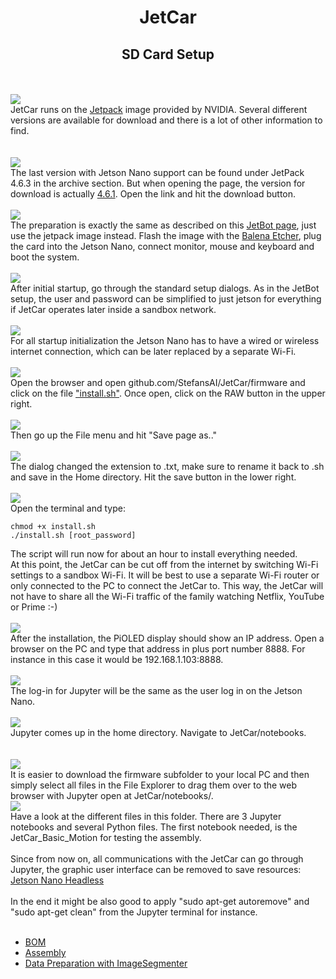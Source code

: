 <h1 style="text-align: center;">JetCar</h1>
<h2 style="text-align: center;">SD Card Setup</h2>
<br>
<br><img src="assets/images/SD_card_setup/01-jetpack.jpg"/><br>
JetCar runs on the <a href="https://developer.nvidia.com/embedded/jetpack">Jetpack</a> image provided by NVIDIA. Several different versions are available for download and there is a lot of other information to find.
<br><br>
<br><img src="assets/images/SD_card_setup/02-jp_download.jpg"/><br>
The last version with Jetson Nano support can be found under JetPack 4.6.3 in the archive section. But when opening the page, the version for download is actually <a href="https://developer.nvidia.com/jetpack-sdk-463">4.6.1</a>. Open the link and hit the download button.
<br>
<br><img src="assets/images/SD_card_setup/03-Balena.jpg"/><br>
The preparation is exactly the same as described on this <a href="https://jetbot.org/master/software_setup/sd_card.html">JetBot page</a>, just use the jetpack image instead. Flash the image with the <a href="https://www.balena.io/etcher">Balena Etcher</a>, plug the card into the Jetson Nano, connect monitor, mouse and keyboard and boot the system.
<br>
<br><img src="assets/images/SD_card_setup/04-user.jpg"/><br>
After initial startup, go through the standard setup dialogs. As in the JetBot setup, the user and password can be simplified to just jetson for everything if JetCar operates later inside a sandbox network.
<br>
<br><img src="assets/images/SD_card_setup/05-Wi-Fi-Setup.jpg"/><br>
For all startup initialization the Jetson Nano has to have a wired or wireless internet connection, which can be later replaced by a separate Wi-Fi.
<br>
<br><img src="assets/images/SD_card_setup/06-get_script.jpg"/><br>
Open the browser and open github.com/StefansAI/JetCar/firmware and click on the file <a href="https://github.com/StefansAI/JetCar/blob/main/firmware/install.sh">"install.sh"</a>. Once open, click on the RAW button in the upper right.
<br>
<br><img src="assets/images/SD_card_setup/07-save_page.jpg"/><br>
Then go up the File menu and hit "Save page as.."
<br>
<br><img src="assets/images/SD_card_setup/08-rename.jpg"/><br>
The dialog changed the extension to .txt, make sure to rename it back to .sh and save in the Home directory. Hit the save button in the lower right.
<br>
<br><img src="assets/images/SD_card_setup/09-execute.jpg"/><br>
Open the terminal and type:<br>

```
chmod +x install.sh
./install.sh [root_password]
```

The script will run now for about an hour to install everything needed.
<br>
At this point, the JetCar can be cut off from the internet by switching Wi-Fi settings to a sandbox Wi-Fi. It will be best to use a separate Wi-Fi router or only connected to the PC to connect the JetCar to. This way, the JetCar will not have to share all the Wi-Fi traffic of the family watching Netflix, YouTube or Prime :-)
<br>
<br><img src="assets/images/assembly/28a-IP-address.jpg"/><br>
After the installation, the PiOLED display should show an IP address. Open a browser on the PC and type that address in plus port number 8888. For instance in this case it would be 192.168.1.103:8888.
<br>
<br><img src="assets/images/SD_card_setup/10-login.jpg"/><br>
The log-in for Jupyter will be the same as the user log in on the Jetson Nano. 
<br>
<br><img src="assets/images/SD_card_setup/11-jupyter_home.jpg"/><br>
Jupyter comes up in the home directory. Navigate to JetCar/notebooks.  
<br>
<br><img src="assets/images/SD_card_setup/12-copy.jpg"/><br>
It is easier to download the firmware subfolder to your local PC and then simply select all files in the File Explorer to drag them over to the web browser with Jupyter open at JetCar/notebooks/. 
<br><img src="assets/images/SD_card_setup/13-motion.jpg"/><br>
Have a look at the different files in this folder. There are 3 Jupyter notebooks and several Python files. The first notebook needed, is the JetCar_Basic_Motion for testing the assembly.
<br><br>
Since from now on, all communications with the JetCar can go through Jupyter, the graphic user interface can be removed to save resources:
<a href="https://lunar.computer/posts/nvidia-jetson-nano-headless/">Jetson Nano Headless</a><br>
<br>
In the end it might be also good to apply "sudo apt-get autoremove" and "sudo apt-get clean" from the Jupyter terminal for instance.<br><br>

- [BOM](BOM.md)
- [Assembly](Assembly.md)
- [Data Preparation with ImageSegmenter](Data%20Preparation.md)

